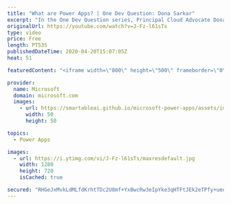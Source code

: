 ```yaml
---
title: "What are Power Apps? | One Dev Question: Dona Sarkar"
excerpt: "In the One Dev Question series, Principal Cloud Advocate Dona Sarkar explains what Power Apps are.    For more information, visit: https://powerapps.microsoft.com/?WT.mc_id=onedevquestion-c9-donasa Try Azure for free: https://aka.ms/TryAzure7"
originalUrl: https://youtube.com/watch?v=J-Fz-l61sTs
type: video
price: Free
length: PT53S
publishedDateTime: 2020-04-20T15:07:05Z
heat: 51

featuredContent: "<iframe width=\"800\" height=\"500\" frameborder=\"0\" src=\"https://www.youtube.com/embed/J-Fz-l61sTs\" allow=\"accelerometer; autoplay; encrypted-media; gyroscope; picture-in-picture\" allowfullscreen></iframe>"

provider:
  name: Microsoft
  domain: microsoft.com
  images:
    - url: https://smartableai.github.io/microsoft-power-apps/assets/images/organizations/microsoft.com-50x50.jpg
      width: 50
      height: 50

topics:
  - Power Apps

images:
  - url: https://i.ytimg.com/vi/J-Fz-l61sTs/maxresdefault.jpg
    width: 1280
    height: 720
    isCached: true

secured: "RHGeJxMvkLdMLfdKrhtTDc2U8mf+YxBwcRw3eIpYke3qHTFtJEk2eTPfy+ueo4i+SCN72SEtvYQYOPesKpU7Q7A/ReT6xNUbA9K2KoTA0LUisz2AWg+OGUOhcaJaWMKbiCAopNnWcZ//iY1WP6tyFOZJBxfkzdcwcY3qsS9Hswv4w5a9ZDXX8s7HRiclXXkkkyCd3qU52YIg4eSJhH3HRNHfO9cSJUFZrEDd1Sqf+F7/uzPFEQGKGLVu63BWF4eFgsa3MozaouLceni5BiLra/MA1S4KZX7rhu8YMHrw44PN/OyjhGkEvx/Ar332FT2FhS346lqM5pXxYVLzJHIm9Yl3PWOq3vg+7HgZ1s9l3OH52m53ruu4HFN/3/xBDMvPhTh5z0V2UVTgqxMbZ9Vo2Umf6iWrjpvsYPlUKgKo90w=;7USXN0HhYGz2TwO18sMNdQ=="
---
```


